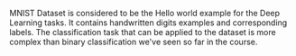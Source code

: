 MNIST Dataset is considered to be the Hello world example for the Deep Learning tasks. It contains handwritten digits examples and corresponding labels. The classification task that can be applied to the dataset is more complex than binary classification we've seen so far in the course.
